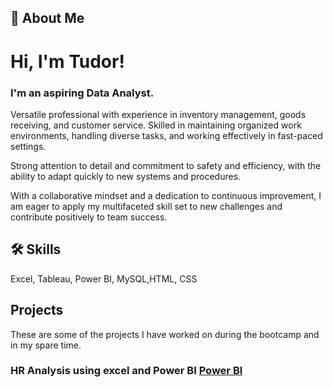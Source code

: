 
## 🚀 About Me
# Hi, I'm Tudor! 
### I'm an aspiring Data Analyst.

Versatile professional with experience in inventory management, goods receiving, and customer service. Skilled in maintaining organized work environments, handling diverse tasks, and working effectively in fast-paced settings.

Strong attention to detail and commitment to safety and efficiency, with the ability to adapt quickly to new systems and procedures.

With a collaborative mindset and a dedication to continuous improvement, I am eager to apply my multifaceted skill set to new challenges and contribute positively to team success.


## 🛠 Skills
Excel, Tableau, Power BI, MySQL,HTML, CSS


## Projects
These are some of the projects I have worked on during the bootcamp and in my spare time.

### HR Analysis using excel and Power BI <a href= "https://github.com/startdragon/PowerBI" title="Power BI project">Power BI</a>

